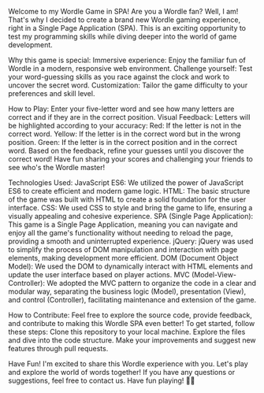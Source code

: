 Welcome to my Wordle Game in SPA!
Are you a Wordle fan? Well, I am! That's why I decided to create a brand new Wordle gaming experience, right in a Single Page Application (SPA). This is an exciting opportunity to test my programming skills while diving deeper into the world of game development.

Why this game is special:
Immersive experience: Enjoy the familiar fun of Wordle in a modern, responsive web environment.
Challenge yourself: Test your word-guessing skills as you race against the clock and work to uncover the secret word.
Customization: Tailor the game difficulty to your preferences and skill level.

How to Play:
Enter your five-letter word and see how many letters are correct and if they are in the correct position.
Visual Feedback: Letters will be highlighted according to your accuracy:
Red: If the letter is not in the correct word.
Yellow: If the letter is in the correct word but in the wrong position.
Green: If the letter is in the correct position and in the correct word.
Based on the feedback, refine your guesses until you discover the correct word!
Have fun sharing your scores and challenging your friends to see who's the Wordle master!

Technologies Used:
JavaScript ES6: We utilized the power of JavaScript ES6 to create efficient and modern game logic.
HTML: The basic structure of the game was built with HTML to create a solid foundation for the user interface.
CSS: We used CSS to style and bring the game to life, ensuring a visually appealing and cohesive experience.
SPA (Single Page Application): This game is a Single Page Application, meaning you can navigate and enjoy all the game's functionality without needing to reload the page, providing a smooth and uninterrupted experience.
jQuery: jQuery was used to simplify the process of DOM manipulation and interaction with page elements, making development more efficient.
DOM (Document Object Model): We used the DOM to dynamically interact with HTML elements and update the user interface based on player actions.
MVC (Model-View-Controller): We adopted the MVC pattern to organize the code in a clear and modular way, separating the business logic (Model), presentation (View), and control (Controller), facilitating maintenance and extension of the game.

How to Contribute:
Feel free to explore the source code, provide feedback, and contribute to making this Wordle SPA even better!
To get started, follow these steps:
Clone this repository to your local machine.
Explore the files and dive into the code structure.
Make your improvements and suggest new features through pull requests.

Have Fun!
I'm excited to share this Wordle experience with you. Let's play and explore the world of words together! If you have any questions or suggestions, feel free to contact us. Have fun playing! 🎉🔤

